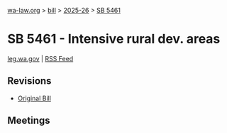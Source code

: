 [wa-law.org](/) > [bill](/bill/) > [2025-26](/bill/2025-26/) > [SB 5461](/bill/2025-26/sb/5461/)

# SB 5461 - Intensive rural dev. areas
[leg.wa.gov](https://app.leg.wa.gov/billsummary?BillNumber=5461&Year=2025&Initiative=false) | [RSS Feed](./rss.xml)

## Revisions
* [Original Bill](1/)

## Meetings